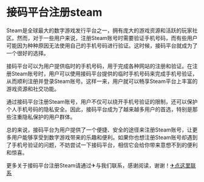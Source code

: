 # 接码平台注册steam

Steam是全球最大的数字游戏发行平台之一，拥有庞大的游戏资源和活跃的玩家社区。然而，对于一些用户来说，注册Steam账号时需要验证手机号码，而有些用户可能因为种种原因无法使用自己的手机号码进行验证。这时候，接码平台就成为了一个很好的选择。

接码平台可以为用户提供临时的手机号码，用于完成各种网站的注册和验证。在注册Steam账号时，用户可以使用接码平台提供的临时手机号码来完成手机号验证，从而顺利注册并登录Steam账号。这样一来，用户就可以畅享Steam平台上丰富的游戏资源和社交功能。

通过接码平台注册Steam账号，用户不仅可以绕开手机号验证的限制，还可以保护个人手机号码的隐私安全。因此，接码平台成为了越来越多用户的首选，特别是那些注重隐私保护的用户群体。

总的来说，接码平台为用户提供了一个便捷、安全的途径来注册Steam账号，让更多用户能够享受到数字游戏带来的乐趣和便利。如果你也想注册Steam账号却遇到了手机号验证的问题，不妨尝试一下接码平台，相信它会给你带来意想不到的便利和惊喜。

更多关于接码平台注册Steam请通过✈与我们联系，感谢阅读，谢谢！[✈点这里联系](https://w.k02.cc)